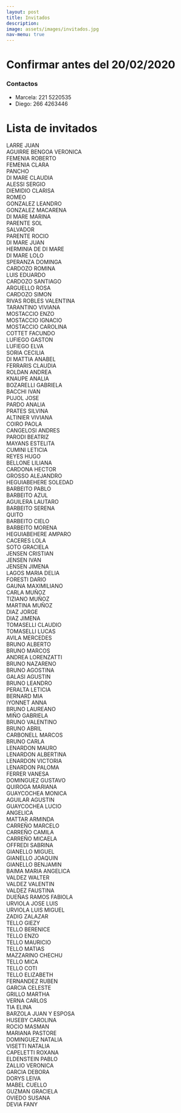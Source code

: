 ```yaml
---
layout: post
title: Invitados
description:
image: assets/images/invitados.jpg
nav-menu: true
---
```


# Confirmar antes del 20/02/2020

### Contactos
- Marcela: 221 5220535
- Diego: 266 4263446

# Lista de invitados

LARRE JUAN<BR>
AGUIRRE BENGOA VERONICA<BR>
FEMENIA ROBERTO<BR>
FEMENIA CLARA<BR>
PANCHO<BR>
DI MARE CLAUDIA<BR>
ALESSI SERGIO<BR>
DIEMIDIO CLARISA<BR>
ROMEO<BR>
GONZALEZ LEANDRO<BR>
GONZALEZ MACARENA<BR>
DI MARE MARINA<BR>
PARENTE SOL<BR>
SALVADOR<BR>
PARENTE ROCIO<BR>
DI MARE JUAN<BR>
HERMINIA DE DI MARE<BR>
DI MARE LOLO<BR>
SPERANZA DOMINGA<BR>
CARDOZO ROMINA<BR>
LUIS EDUARDO<BR>
CARDOZO SANTIAGO<BR>
ARGUELLO ROSA<BR>
CARDOZO SIMON<BR>
RIVAS ROBLES VALENTINA<BR>
TARANTINO VIVIANA<BR>
MOSTACCIO ENZO<BR>
MOSTACCIO IGNACIO<BR>
MOSTACCIO CAROLINA<BR>
COTTET FACUNDO<BR>
LUFIEGO GASTON<BR>
LUFIEGO ELVA<BR>
SORIA CECILIA<BR>
DI MATTIA ANABEL<BR>
FERRARIS CLAUDIA<BR>
ROLDAN ANDREA<BR>
KNAUPE ANALIA<BR>
BOZARELLI GABRIELA<BR>
BACCHI IVAN<BR>
PUJOL JOSE<BR>
PARDO ANALIA<BR>
PRATES SILVINA<BR>
ALTINIER VIVIANA<BR>
COIRO PAOLA<BR>
CANGELOSI ANDRES<BR>
PARODI BEATRIZ<BR>
MAYANS ESTELITA<BR>
CUMINI LETICIA<BR>
REYES HUGO<BR>
BELLONE LILIANA<BR>
CARDONA HECTOR<BR>
GROSSO ALEJANDRO<BR>
HEGUIABEHERE SOLEDAD<BR>
BARBEITO PABLO<BR>
BARBEITO AZUL<BR>
AGUILERA LAUTARO<BR>
BARBEITO SERENA<BR>
QUITO<BR>
BARBEITO CIELO<BR>
BARBEITO MORENA<BR>
HEGUIABEHERE AMPARO<BR>
CACERES LOLA<BR>
SOTO GRACIELA<BR>
JENSEN CRISTIAN<BR>
JENSEN IVAN<BR>
JENSEN JIMENA<BR>
LAGOS MARIA DELIA<BR>
FORESTI DARIO<BR>
GAUNA MAXIMILIANO<BR>
CARLA MUÑOZ<BR>
TIZIANO MUÑOZ<BR>
MARTINA MUÑOZ<BR>
DIAZ JORGE<BR>
DIAZ JIMENA<BR>
TOMASELLI CLAUDIO<BR>
TOMASELLI LUCAS<BR>
AVILA MERCEDES<BR>
BRUNO ALBERTO<BR>
BRUNO MARCOS<BR>
ANDREA LORENZATTI<BR>
BRUNO NAZARENO<BR>
BRUNO AGOSTINA<BR>
GALASI AGUSTIN<BR>
BRUNO LEANDRO<BR>
PERALTA LETICIA<BR>
BERNARD MIA<BR>
IYONNET ANNA<BR>
BRUNO LAUREANO<BR>
MIÑO GABRIELA<BR>
BRUNO VALENTINO<BR>
BRUNO ABRIL<BR>
CARBONELL MARCOS<BR>
BRUNO CARLA<BR>
LENARDON MAURO<BR>
LENARDON ALBERTINA<BR>
LENARDON VICTORIA<BR>
LENARDON PALOMA<BR>
FERRER VANESA<BR>
DOMINGUEZ GUSTAVO<BR>
QUIROGA MARIANA<BR>
GUAYCOCHEA MONICA<BR>
AGUILAR AGUSTIN<BR>
GUAYCOCHEA LUCIO<BR>
ANGELICA<BR>
MATTAR ARMINDA<BR>
CARREÑO MARCELO<BR>
CARREÑO CAMILA<BR>
CARREÑO MICAELA<BR>
OFFREDI SABRINA<BR>
GIANELLO MIGUEL<BR>
GIANELLO JOAQUIN<BR>
GIANELLO BENJAMIN<BR>
BAIMA MARIA ANGELICA<BR>
VALDEZ WALTER<BR>
VALDEZ VALENTIN<BR>
VALDEZ FAUSTINA<BR>
DUEÑAS RAMOS FABIOLA<BR>
URVIOLA JOSE LUIS<BR>
URVIOLA LUIS MIGUEL<BR>
ZADIG ZALAZAR<BR>
TELLO GIEZY<BR>
TELLO BERENICE<BR>
TELLO ENZO<BR>
TELLO MAURICIO<BR>
TELLO MATIAS<BR>
MAZZARINO CHECHU<BR>
TELLO MICA<BR>
TELLO COTI<BR>
TELLO ELIZABETH<BR>
FERNANDEZ RUBEN<BR>
GARCIA CELESTE<BR>
GRILLO MARTHA<BR>
VERNA CARLOS<BR>
TIA ELINA<BR>
BARZOLA JUAN Y ESPOSA<BR>
HUSEBY CAROLINA<BR>
ROCIO MASMAN<BR>
MARIANA PASTORE<BR>
DOMINGUEZ NATALIA<BR>
VISETTI NATALIA<BR>
CAPELETTI ROXANA<BR>
ELDENSTEIN PABLO<BR>
ZALLIO VERONICA<BR>
GARCIA DEBORA<BR>
DORYS LEIVA<BR>
MABEL CUELLO<BR>
GUZMAN GRACIELA<BR>
OVIEDO SUSANA<BR>
DEVIA FANY
